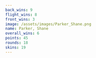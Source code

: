 ```yaml
---
back_wins: 9
flight_wins: 8
front_wins: 3
image: /assets/images/Parker_Shane.png
name: Parker, Shane
overall_wins: 6
points: 45
rounds: 18
skins: 19
---
```

